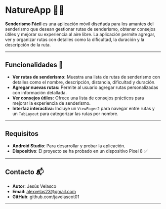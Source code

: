 # NatureApp 🥾🌄

**Senderismo Fácil** es una aplicación móvil diseñada para los amantes del senderismo que desean gestionar rutas de senderismo, obtener consejos útiles y mejorar su experiencia al aire libre. La aplicación permite agregar, ver y organizar rutas con detalles como la dificultad, la duración y la descripción de la ruta.

---

## Funcionalidades 🚀

- **Ver rutas de senderismo:** Muestra una lista de rutas de senderismo con detalles como el nombre, descripción, distancia, dificultad y duración.
- **Agregar nuevas rutas:** Permite al usuario agregar rutas personalizadas con información detallada.
- **Ver consejos útiles:** Ofrece una lista de consejos prácticos para mejorar la experiencia de senderismo.
- **Interfaz interactiva:** Incluye un `ViewPager2` para navegar entre rutas y un `TabLayout` para categorizar las rutas por nombre.

---

## Requisitos

- **Android Studio**: Para desarrollar y probar la aplicación.
- **Dispositivo**: El proyecto se ha probado en un dispositivo Pixel 8 ✅

---
## Contacto 📬
- **Autor**: Jesús Velasco
- **Email**: alexvelas23@gmail.com
- **GitHub**: github.com/javelascot01
---

